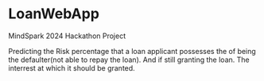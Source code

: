 # LoanWebApp
MindSpark 2024 Hackathon Project


Predicting the Risk percentage that a loan applicant possesses the of being the defaulter(not able to repay the loan). And if still granting the loan. The interrest at which it should be granted.
